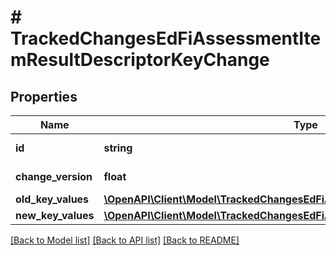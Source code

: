 # # TrackedChangesEdFiAssessmentItemResultDescriptorKeyChange

## Properties

Name | Type | Description | Notes
------------ | ------------- | ------------- | -------------
**id** | **string** | Resource identifier | [optional]
**change_version** | **float** | Change version | [optional]
**old_key_values** | [**\OpenAPI\Client\Model\TrackedChangesEdFiAssessmentItemResultDescriptorKey**](TrackedChangesEdFiAssessmentItemResultDescriptorKey.md) |  | [optional]
**new_key_values** | [**\OpenAPI\Client\Model\TrackedChangesEdFiAssessmentItemResultDescriptorKey**](TrackedChangesEdFiAssessmentItemResultDescriptorKey.md) |  | [optional]

[[Back to Model list]](../../README.md#models) [[Back to API list]](../../README.md#endpoints) [[Back to README]](../../README.md)
